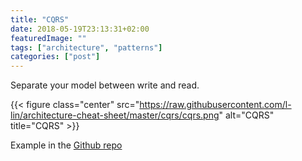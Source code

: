 ```yaml
---
title: "CQRS"
date: 2018-05-19T23:13:31+02:00
featuredImage: ""
tags: ["architecture", "patterns"]
categories: ["post"]
---
```


Separate your model between write and read.

<!--more-->

{{< figure class="center" src="https://raw.githubusercontent.com/l-lin/architecture-cheat-sheet/master/cqrs/cqrs.png" alt="CQRS" title="CQRS" >}}

Example in the [Github repo](https://github.com/l-lin/architecture-cheat-sheet/tree/master/cqrs)

